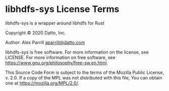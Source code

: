 # libhdfs-sys License Terms

libhdfs-sys is a wrapper around libhdfs for Rust

Copyright © 2020 Datto, Inc.

Author: Alex Parrill <aparrill@datto.com>
 
libhdfs-sys is free software.
For more information on the license, see LICENSE.
For more information on free software, see <https://www.gnu.org/philosophy/free-sw.en.html>.

This Source Code Form is subject to the terms of the Mozilla Public
License, v. 2.0. If a copy of the MPL was not distributed with this
file, You can obtain one at <https://mozilla.org/MPL/2.0/>.


